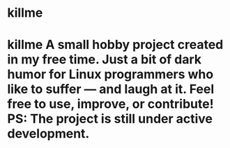 # killme
# killme  A small hobby project created in my free time.   Just a bit of dark humor for Linux programmers who like to suffer — and laugh at it.    Feel free to use, improve, or contribute!   PS: The project is still under active development.
